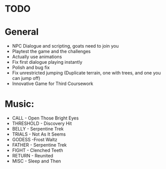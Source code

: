 TODO
====

# General

* NPC Dialogue and scripting, goats need to join you
* Playtest the game and the challenges
* Actually use animations
* Fix first dialogue playing instantly
* Polish and bug fix
* Fix unrestricted jumping (Duplicate terrain, one with trees, and one you can jump off)
* Innovative Game for Third Coursework

# Music:

* CALL - Open Those Bright Eyes
* THRESHOLD - Discovery Hit
* BELLY - Serpentine Trek
* TRIALS - Not As It Seems
* GODESS -Frost Waltz
* FATHER - Serpentine Trek
* FIGHT - Clenched Teeth
* RETURN - Reunited
* MISC - Sleep and Then